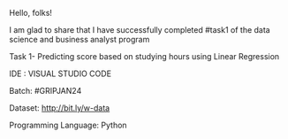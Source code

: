 Hello, folks!

I am glad to share that I have successfully completed #task1 of the data science and business analyst program 

Task 1- Predicting score based on studying hours using Linear Regression

IDE : VISUAL STUDIO CODE

Batch: #GRIPJAN24

Dataset: http://bit.ly/w-data

Programming Language: Python
